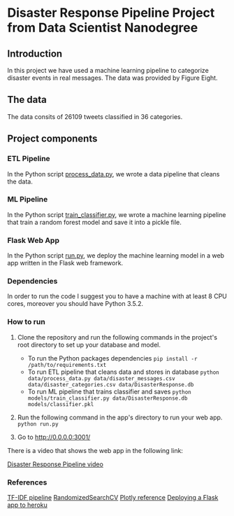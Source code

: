 # Disaster Response Pipeline Project from Data Scientist Nanodegree

## Introduction 
In this project we have used a machine learning pipeline 
to categorize disaster events in real messages. The data was 
provided by Figure Eight.

## The data 
The data consits of 26109 tweets classified in 36 categories.

## Project components


### ETL Pipeline
In the Python script [process_data.py](https://github.com/ricardoues/disaster_response_pipeline/blob/master/data/process_data.py), we wrote a data pipeline 
that cleans the data.

### ML Pipeline
In the Python script [train_classifier.py](https://github.com/ricardoues/disaster_response_pipeline/blob/master/models/train_classifier.py), we wrote a machine 
learning pipeline that train a random forest model and save it
into a pickle file.

### Flask Web App 
In the Python script [run.py](https://github.com/ricardoues/disaster_response_pipeline/blob/master/app/run.py), we deploy the machine learning 
model in a web app written in the Flask web framework. 

### Dependencies 
In order to run the code I suggest you to have a machine with at least 8 CPU cores, moreover you should have Python 3.5.2. 

### How to run 
1. Clone the repository and run the following commands in the project's root directory to set up your database and model.

    - To run the Python packages dependencies
         `pip install -r /path/to/requirements.txt`
    - To run ETL pipeline that cleans data and stores in database
        `python data/process_data.py data/disaster_messages.csv data/disaster_categories.csv data/DisasterResponse.db`
    - To run ML pipeline that trains classifier and saves
        `python models/train_classifier.py data/DisasterResponse.db models/classifier.pkl`

2. Run the following command in the app's directory to run your web app.
    `python run.py`

3. Go to http://0.0.0.0:3001/


There is a video that shows the web app in the following link:

[Disaster Response Pipeline video](https://www.youtube.com/watch?v=jnPsk7x53lo)

### References

[TF-IDF pipeline](https://medium.com/@chrisfotache/text-classification-in-python-pipelines-nlp-nltk-tf-idf-xgboost-and-more-b83451a327e0)
[RandomizedSearchCV](https://medium.com/rants-on-machine-learning/smarter-parameter-sweeps-or-why-grid-search-is-plain-stupid-c17d97a0e881)
[Plotly reference](https://plot.ly/python/reference/)
[Deploying a Flask app to heroku](https://stackabuse.com/deploying-a-flask-application-to-heroku/)
